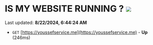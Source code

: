 # IS MY WEBSITE RUNNING ? [![](https://img.shields.io/static/v1?label=Sponsor&message=%E2%9D%A4&logo=GitHub&color=%23fe8e86)](https://github.com/sponsors/Youssef-Lehmam)

Last updated: **8/22/2024, 6:44:24 AM**

- `GET` [https://youssefservice.me](https://youssefservice.me) - **Up** (246ms)
